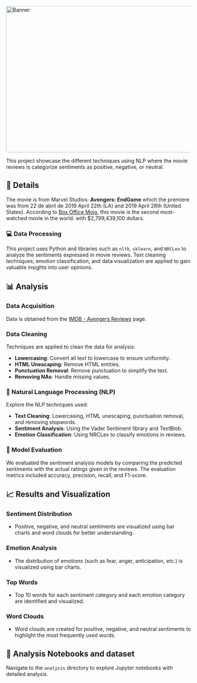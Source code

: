 <img src="Banner.png" alt="Banner" width="1000" height="400"/>

This project showcase the different techniques using NLP where the movie reviews is categorize sentiments as positive, negative, or neutral.

## 🔔 Details

The movie is from Marvel Studios: **Avengers: EndGame** which the premiere was from 22 de abril de 2019 April 22th (LA) and 2019 April 26th (United States). According to [Box Office Mojo](https://www.boxofficemojo.com/chart/ww_top_lifetime_gross/?ref_=bo_lnav_hm_shrt), this movie is the second most-watched movie in the world. with $2,799,439,100 dollars.

### 💻 Data Processing 

This project uses Python and libraries such as `nltk`, `sklearn`, and `NRCLex` to analyze the sentiments expressed in movie reviews. Text cleaning techniques, emotion classification, and data visualization are applied to gain valuable insights into user opinions.

## 📊 Analysis

### Data Acquisition

Data is obtained from the [IMDB - Avengers Reviews](https://www.imdb.com/title/tt4154796/reviews?ref_=tt_ql_2) page.

### Data Cleaning

Techniques are applied to clean the data for analysis:
- **Lowercasing**: Convert all text to lowercase to ensure uniformity.
- **HTML Unescaping**: Remove HTML entities.
- **Punctuation Removal**: Remove punctuation to simplify the text.
- **Removing NAs**: Handle missing values.

### 📝 Natural Language Processing (NLP)

Explore the NLP techniques used:
- **Text Cleaning**: Lowercasing, HTML unescaping, punctuation removal, and removing stopwords.
- **Sentiment Analysis**: Using the Vader Sentiment library and TextBlob.
- **Emotion Classification**: Using NRCLex to classify emotions in reviews.

### 📢 Model Evaluation

We evaluated the sentiment analysis models by comparing the predicted sentiments with the actual ratings given in the reviews. The evaluation metrics included accuracy, precision, recall, and F1-score.

## 📈 Results and Visualization

### Sentiment Distribution

- Positive, negative, and neutral sentiments are visualized using bar charts and word clouds for better understanding.

### Emotion Analysis

- The distribution of emotions (such as fear, anger, anticipation, etc.) is visualized using bar charts.

### Top Words

- Top 10 words for each sentiment category and each emotion category are identified and visualized.

### Word Clouds

- Word clouds are created for positive, negative, and neutral sentiments to highlight the most frequently used words.

## 📌 Analysis Notebooks and dataset 

Navigate to the `analysis` directory to explore Jupyter notebooks with detailed analysis.



